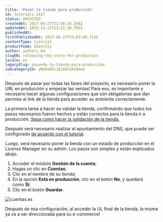 ```yaml
---
title: 'Pasar la tienda para producción'
id: tutorials_1417
status: ARCHIVED
createdAt: 2017-04-27T21:56:26.356Z
updatedAt: 2022-12-12T12:21:18.703Z
publishedAt: 
firstPublishedAt: 2017-04-27T23:03:49.713Z
contentType: tutorial
productTeam: Identity
author: authors_84
slugEN: releasing-the-store-for-production
locale: es
legacySlug: pasando-la-tienda-para-produccion
subcategoryId: yMp6sKDiJEi66CGAIQ4ma
---
```



Después de pasar por todas las fases del proyecto, es necesario poner la URL en producción y empezar las ventas! Para eso, es importante y necesario hacer algunas configuraciones que son obligatorias que dan permiso al link de la tienda para acceder su ambiente correctamente.

La primera tarea a hacer es validar la tienda, confirmando que todos los pasos necesarios fueron hechos y están correctos para la tienda ir a producción. [Sepa como hacer la validación de la tienda.](http://help.vtex.com/tutorial/validacao-de-loja/ "Sepa como hacer la validación de la tienda.")

Después será necesario realizar el apuntamiento del DNS, que puede ser configurado [de acuerdo con el tutorial](/es/tutorial/configurando-el-apuntamiento-del-dns-para-vtex).

Luego, será necesario poner la tienda con un estado de producción en el License Manager en su admin. Los pasos son simples y están explicados abajo.

1. Acceder el módulo **Gestión de la cuenta**;
2. Hagas un clic en **Cuentas**;
3. Clic en el nombre de su tienda;
4. En la opción **Está en producción**, clic en el botón **No**, y quedará como **Si**;
5. Clic en el botón **Guardar**.

![cuentas.es](https://images.ctfassets.net/alneenqid6w5/4UvPtCEjci7qcSWAnq9Zb2/28637e20f24ddaa9c34c717fc5fbecbe/cuentas.es.png)

Después de esa configuración, al acceder la UL final de la tienda, la misma ya va a ser direccionada para su e-commerce!

